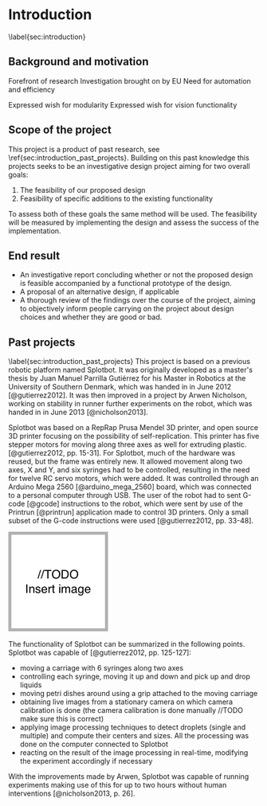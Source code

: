 # Introduction
\label{sec:introduction}

## Background and motivation

Forefront of research
Investigation brought on by EU
Need for automation and efficiency

Expressed wish for modularity
Expressed wish for vision functionality

## Scope of the project

This project is a product of past research, see \ref{sec:introduction_past_projects}. 
Building on this past knowledge this projects seeks to be an investigative design
project aiming for two overall goals:

1. The feasibility of our proposed design
2. Feasibility of specific additions to the existing functionality

To assess both of these goals the same method will be used. 
The feasibility will be measured by implementing the design and assess the success
of the implementation.


## End result

- An investigative report concluding whether or not the proposed design
is feasible accompanied by a functional prototype of the design.
- A proposal of an alternative design, if applicable
- A thorough review of the findings over the course of the project, aiming
to objectively inform people carrying on the project about design choices and 
whether they are good or bad.

## Past projects
\label{sec:introduction_past_projects}
This project is based on a previous robotic platform named Splotbot. It was
originally developed as a master's thesis by Juan Manuel Parrilla Gutiérrez for
his Master in Robotics at the University of Southern Denmark, which was handed
in in June 2012 [@gutierrez2012]. It was then improved in a project by Arwen
Nicholson, working on stability in runner further experiments on the robot,
which was handed in in June 2013 [@nicholson2013].

Splotbot was based on a RepRap Prusa Mendel 3D printer, and open source 3D
printer focusing on the possibility of self-replication. This printer has five
stepper motors for moving along three axes as well for extruding plastic.
[@gutierrez2012, pp. 15-31]. For Splotbot, much of the hardware was reused, but
the frame was entirely new. It allowed movement along two axes, X and Y, and six
syringes had to be controlled, resulting in the need for twelve RC servo motors,
which were added. It was controlled through an Arduino Mega 2560 [@arduino_mega_2560]
board, which was connected to a personal computer through USB. The user of the
robot had to sent G-code [@gcode] instructions to the robot, which were sent by
use of the Printrun [@printrun] application made to control 3D printers. Only a
small subset of the G-code instructions were used [@gutierrez2012, pp. 33-48].

![A picture of Splotbot on which EvoBot is based.\label{fig:splotbot}](images/todo.png)

The functionality of Splotbot can be summarized in the following points.
Splotbot was capable of [@gutierrez2012, pp. 125-127]:

- moving a carriage with 6 syringes along two axes
- controlling each syringe, moving it up and down and pick up and drop liquids
- moving petri dishes around using a grip attached to the moving carriage
- obtaining live images from a stationary camera on which camera calibration is
  done (the camera calibration is done manually //TODO make sure this is
  correct)
- applying image processing techniques to detect droplets (single and multiple)
  and compute their centers and sizes. All the processing was done on the
  computer connected to Splotbot 
- reacting on the result of the image processing in real-time, modifying the
  experiment accordingly if necessary

With the improvements made by Arwen, Splotbot was capable of running
experiments making use of this for up to two hours without human interventions
[@nicholson2013, p. 26].
